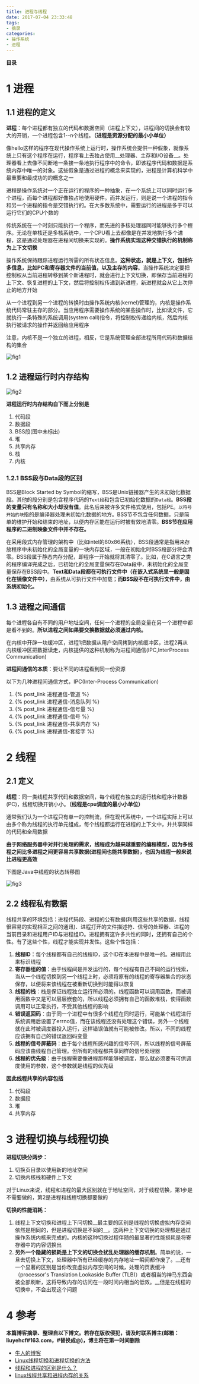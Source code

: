 ```yaml
---
title: 进程与线程
date: 2017-07-04 23:33:48
tags: 
- 摘录
categories: 
- 操作系统
- 进程
---
```


__目录__

<!-- toc -->
<!--more-->

# 1 进程

## 1.1 进程的定义

__进程__：每个进程都有独立的代码和数据空间（进程上下文），进程间的切换会有较大的开销，一个进程包含1--n个线程。__（进程是资源分配的最⼩小单位）__

像hello这样的程序在现代操作系统上运行时，操作系统会提供一种假象，就像系统上只有这个程序在运行，程序看上去独占使用__处理器、主存和I/O设备__。处理器看上去像不间断地一条接一条地执行程序中的命令，即该程序代码和数据是系统内存中唯一的对象。这些假象是通过进程的概念来实现的，进程是计算机科学中最重要和最成功的的概念之一

进程是操作系统对一个正在运行的程序的一种抽象，在一个系统上可以同时运行多个进程，而每个进程都好像独占地使用硬件。而并发运行，则是说一个进程的指令和另一个进程的指令是交错执行的。在大多数系统中，需要运行的进程是多于可以运行它们的CPU个数的

传统系统在一个时刻只能执行一个程序，而先进的多核处理器同时能够执行多个程序。无论在单核还是多核系统中，一个CPU看上去都像是在并发地执行多个进程，这是通过处理器在进程间切换来实现的。__操作系统实现这种交错执行的机制称为上下文切换__

操作系统保持跟踪进程运行所需的所有状态信息。__这种状态，就是上下文，包括许多信息，比如PC和寄存器文件的当前值，以及主存的内容__。当操作系统决定要把控制权从当前进程转移到某个新进程时，就会进行上下文切换，即保存当前进程的上下文、恢复进程的上下文，然后将控制权传递到新进程，新进程就会从它上次停止的地方开始

从一个进程到另一个进程的转换时由操作系统内核(kernel)管理的，内核是操作系统代码常驻主存的部分。当应用程序需要操作系统的某些操作时，比如读文件，它就执行一条特殊的系统调用(system call)指令，将控制权传递给内核，然后内核执行被请求的操作并返回给应用程序

注意，内核不是一个独立的进程，相反，它是系统管理全部进程所用代码和数据结构的集合

![fig1](/images/进程与线程/fig1.png)

## 1.2 进程运行时内存结构

![fig2](/images/进程与线程/fig2.png)

__进程运行时内存结构自下而上分别是__

1. 代码段
1. 数据段
1. BSS段(图中未标出)
1. 堆
1. 共享内存
1. 栈
1. 内核

### 1.2.1 BSS段与Data段的区别

BSS是Block Started by Symbol的缩写，BSS是Unix链接器产生的未初始化数据段。其他的段分别是包含程序代码的`Text段`和包含已初始化数据的`Data段`。__BSS段的变量只有名称和大小却没有值__。此名后来被许多文件格式使用，包括PE。`以符号开始的块`指的是编译器处理未初始化数据的地方。BSS节不包含任何数据，只是简单的维护开始和结束的地址，以便内存区能在运行时被有效地清零。__BSS节在应用程序的二进制映象文件中并不存在。__

在采用段式内存管理的架构中（比如intel的80x86系统），BSS段通常是指用来存放程序中未初始化的全局变量的一块内存区域，一般在初始化时BSS段部分将会清零。BSS段属于静态内存分配，即程序一开始就将其清零了。比如，在C语言之类的程序编译完成之后，已初始化的全局变量保存在Data段中，未初始化的全局变量保存在BSS段中。__Text和Data段都在可执行文件中（在嵌入式系统里一般是固化在镜像文件中）__，由系统从可执行文件中加载；__而BSS段不在可执行文件中，由系统初始化。__

## 1.3 进程之间通信

每个进程各自有不同的用户地址空间，任何一个进程的全局变量在另一个进程中都是看不到的。__所以进程之间如果要交换数据就必须通过内核。__

在内核中开辟一块缓冲区，进程1把数据从用户空间拷到内核缓冲区，进程2再从内核缓冲区把数据读走，内核提供的这种机制称为进程间通信(IPC,InterProcess Communication)

__进程间通信的本质__：要让不同的进程看到同一份资源

以下为几种进程间通信方式，IPC(Inter-Process Communication)

1. {% post_link 进程通信-管道 %}
1. {% post_link 进程通信-消息队列 %}
1. {% post_link 进程通信-信号量 %}
1. {% post_link 进程通信-信号 %}
1. {% post_link 进程通信-共享内存 %}
1. {% post_link 进程通信-套接字 %}

# 2 线程

## 2.1 定义

__线程__：同一类线程共享代码和数据空间，每个线程有独立的运行栈和程序计数器(PC)，线程切换开销⼩小。__（线程是cpu调度的最⼩小单位）__

通常我们认为一个进程只有单一的控制流，但在现代系统中，一个进程实际上可以由多个称为线程的执行单元组成，每个线程都运行在进程的上下文中，并共享同样的代码和全局数据

__由于网络服务器中对并行处理的需求，线程成为越来越重要的编程模型，因为多线程之间比多进程之间更容易共享数据(进程间也能共享数据)，也因为线程一般来说比进程更高效__

下图是Java中线程的状态转移图

![fig3](/images/进程与线程/fig3.png)

## 2.2 线程私有数据

线程共享的环境包括：进程代码段、进程的公有数据(利用这些共享的数据，线程很容易的实现相互之间的通讯)、进程打开的文件描述符、信号的处理器、进程的当前目录和进程用户ID与进程组ID。进程拥有这许多共性的同时，还拥有自己的个性。有了这些个性，线程才能实现并发性。这些个性包括：

1. __线程ID__：每个线程都有自己的线程ID，这个ID在本进程中是唯一的。进程用此来标识线程
1. __寄存器组的值__：由于线程间是并发运行的，每个线程有自己不同的运行线索，当从一个线程切换到另一个线程上时，必须将原有的线程的寄存器集合的状态保存，以便将来该线程在被重新切换到时能得以恢复
1. __线程的栈__：栈是保证线程独立运行所必须的。线程函数可以调用函数，而被调用函数中又是可以层层嵌套的，所以线程必须拥有自己的函数堆栈，使得函数调用可以正常执行，不受其他线程的影响
1. __错误返回码__：由于同一个进程中有很多个线程在同时运行，可能某个线程进行系统调用后设置了errno值，而在该线程还没有处理这个错误，另外一个线程就在此时被调度器投入运行，这样错误值就有可能被修改。所以，不同的线程应该拥有自己的错误返回码变量
1. __线程的信号屏蔽码__：由于每个线程所感兴趣的信号不同，所以线程的信号屏蔽码应该由线程自己管理。但所有的线程都共享同样的信号处理器
1. __线程的优先级__：由于线程需要像进程那样能够被调度，那么就必须要有可供调度使用的参数，这个参数就是线程的优先级

__因此线程共享的内容包括__

1. 代码段
1. 数据段
1. 堆
1. 共享内存

# 3 进程切换与线程切换

__进程切换分两步：__

1. 切换页目录以使用新的地址空间
1. 切换内核栈和硬件上下文

对于Linux来说，线程和进程的最大区别就在于地址空间，对于线程切换，第1步是不需要做的，第2是进程和线程切换都要做的

__切换的性能消耗：__

1. 线程上下文切换和进程上下问切换__最主要的区别是线程的切换虚拟内存空间依然是相同的，但是进程切换是不同的__。这两种上下文切换的处理都是通过操作系统内核来完成的。内核的这种切换过程伴随的最显著的性能损耗是将寄存器中的内容切换出
1. __另外一个隐藏的损耗是上下文的切换会扰乱处理器的缓存机制__。简单的说，一旦去切换上下文，处理器中所有已经缓存的内存地址一瞬间都作废了。__还有一个显著的区别是当你改变虚拟内存空间的时候，处理的页表缓冲（processor's Translation Lookaside Buffer (TLB)）或者相当的神马东西会被全部刷新，这将导致内存的访问在一段时间内相当的低效。__但是在线程的切换中，不会出现这个问题

# 4 参考

__本篇博客摘录、整理自以下博文。若存在版权侵犯，请及时联系博主(邮箱：liuyehcf#163.com，#替换成@)，博主将在第一时间删除__

* [牛人的博客](http://blog.csdn.net/qq_33724710/article/category/6234755)
* [Linux线程切换和进程切换的方法](http://www.jb51.net/article/102004.htm)
* [线程和进程的区别是什么？](https://www.zhihu.com/question/25532384)
* [linux线程共享和进程内存的关系](http://blog.csdn.net/yuanbinquan/article/details/41699491)
